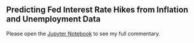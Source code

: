 ## Predicting Fed Interest Rate Hikes from Inflation and Unemployment Data

Please open the [Jupyter Notebook](main.ipynb) to see my full commentary.